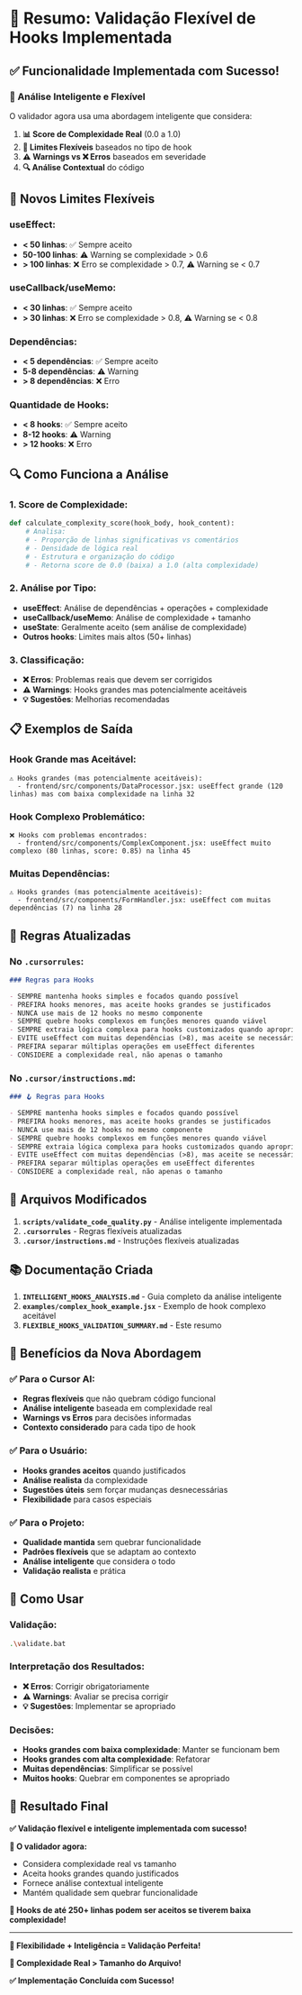 # 🎯 Resumo: Validação Flexível de Hooks Implementada

## ✅ **Funcionalidade Implementada com Sucesso!**

### **🧠 Análise Inteligente e Flexível**

O validador agora usa uma abordagem inteligente que considera:

1. **📊 Score de Complexidade Real** (0.0 a 1.0)
2. **🎯 Limites Flexíveis** baseados no tipo de hook
3. **⚠️ Warnings vs ❌ Erros** baseados em severidade
4. **🔍 Análise Contextual** do código

## 🎯 **Novos Limites Flexíveis**

### **useEffect:**

- **< 50 linhas**: ✅ Sempre aceito
- **50-100 linhas**: ⚠️ Warning se complexidade > 0.6
- **> 100 linhas**: ❌ Erro se complexidade > 0.7, ⚠️ Warning se < 0.7

### **useCallback/useMemo:**

- **< 30 linhas**: ✅ Sempre aceito
- **> 30 linhas**: ❌ Erro se complexidade > 0.8, ⚠️ Warning se < 0.8

### **Dependências:**

- **< 5 dependências**: ✅ Sempre aceito
- **5-8 dependências**: ⚠️ Warning
- **> 8 dependências**: ❌ Erro

### **Quantidade de Hooks:**

- **< 8 hooks**: ✅ Sempre aceito
- **8-12 hooks**: ⚠️ Warning
- **> 12 hooks**: ❌ Erro

## 🔍 **Como Funciona a Análise**

### **1. Score de Complexidade:**

```python
def calculate_complexity_score(hook_body, hook_content):
    # Analisa:
    # - Proporção de linhas significativas vs comentários
    # - Densidade de lógica real
    # - Estrutura e organização do código
    # - Retorna score de 0.0 (baixa) a 1.0 (alta complexidade)
```

### **2. Análise por Tipo:**

- **useEffect**: Análise de dependências + operações + complexidade
- **useCallback/useMemo**: Análise de complexidade + tamanho
- **useState**: Geralmente aceito (sem análise de complexidade)
- **Outros hooks**: Limites mais altos (50+ linhas)

### **3. Classificação:**

- **❌ Erros**: Problemas reais que devem ser corrigidos
- **⚠️ Warnings**: Hooks grandes mas potencialmente aceitáveis
- **💡 Sugestões**: Melhorias recomendadas

## 📋 **Exemplos de Saída**

### **Hook Grande mas Aceitável:**

```
⚠️ Hooks grandes (mas potencialmente aceitáveis):
  - frontend/src/components/DataProcessor.jsx: useEffect grande (120 linhas) mas com baixa complexidade na linha 32
```

### **Hook Complexo Problemático:**

```
❌ Hooks com problemas encontrados:
  - frontend/src/components/ComplexComponent.jsx: useEffect muito complexo (80 linhas, score: 0.85) na linha 45
```

### **Muitas Dependências:**

```
⚠️ Hooks grandes (mas potencialmente aceitáveis):
  - frontend/src/components/FormHandler.jsx: useEffect com muitas dependências (7) na linha 28
```

## 🎯 **Regras Atualizadas**

### **No `.cursorrules`:**

```markdown
### Regras para Hooks

- SEMPRE mantenha hooks simples e focados quando possível
- PREFIRA hooks menores, mas aceite hooks grandes se justificados
- NUNCA use mais de 12 hooks no mesmo componente
- SEMPRE quebre hooks complexos em funções menores quando viável
- SEMPRE extraia lógica complexa para hooks customizados quando apropriado
- EVITE useEffect com muitas dependências (>8), mas aceite se necessário
- PREFIRA separar múltiplas operações em useEffect diferentes
- CONSIDERE a complexidade real, não apenas o tamanho
```

### **No `.cursor/instructions.md`:**

```markdown
### 🪝 Regras para Hooks

- SEMPRE mantenha hooks simples e focados quando possível
- PREFIRA hooks menores, mas aceite hooks grandes se justificados
- NUNCA use mais de 12 hooks no mesmo componente
- SEMPRE quebre hooks complexos em funções menores quando viável
- SEMPRE extraia lógica complexa para hooks customizados quando apropriado
- EVITE useEffect com muitas dependências (>8), mas aceite se necessário
- PREFIRA separar múltiplas operações em useEffect diferentes
- CONSIDERE a complexidade real, não apenas o tamanho
```

## 🚀 **Arquivos Modificados**

1. **`scripts/validate_code_quality.py`** - Análise inteligente implementada
2. **`.cursorrules`** - Regras flexíveis atualizadas
3. **`.cursor/instructions.md`** - Instruções flexíveis atualizadas

## 📚 **Documentação Criada**

1. **`INTELLIGENT_HOOKS_ANALYSIS.md`** - Guia completo da análise inteligente
2. **`examples/complex_hook_example.jsx`** - Exemplo de hook complexo aceitável
3. **`FLEXIBLE_HOOKS_VALIDATION_SUMMARY.md`** - Este resumo

## 🎉 **Benefícios da Nova Abordagem**

### **✅ Para o Cursor AI:**

- **Regras flexíveis** que não quebram código funcional
- **Análise inteligente** baseada em complexidade real
- **Warnings vs Erros** para decisões informadas
- **Contexto considerado** para cada tipo de hook

### **✅ Para o Usuário:**

- **Hooks grandes aceitos** quando justificados
- **Análise realista** da complexidade
- **Sugestões úteis** sem forçar mudanças desnecessárias
- **Flexibilidade** para casos especiais

### **✅ Para o Projeto:**

- **Qualidade mantida** sem quebrar funcionalidade
- **Padrões flexíveis** que se adaptam ao contexto
- **Análise inteligente** que considera o todo
- **Validação realista** e prática

## 🚀 **Como Usar**

### **Validação:**

```bash
.\validate.bat
```

### **Interpretação dos Resultados:**

- **❌ Erros**: Corrigir obrigatoriamente
- **⚠️ Warnings**: Avaliar se precisa corrigir
- **💡 Sugestões**: Implementar se apropriado

### **Decisões:**

- **Hooks grandes com baixa complexidade**: Manter se funcionam bem
- **Hooks grandes com alta complexidade**: Refatorar
- **Muitas dependências**: Simplificar se possível
- **Muitos hooks**: Quebrar em componentes se apropriado

## 🎯 **Resultado Final**

**✅ Validação flexível e inteligente implementada com sucesso!**

**🧠 O validador agora:**

- Considera complexidade real vs tamanho
- Aceita hooks grandes quando justificados
- Fornece análise contextual inteligente
- Mantém qualidade sem quebrar funcionalidade

**🎉 Hooks de até 250+ linhas podem ser aceitos se tiverem baixa complexidade!**

---

**🎯 Flexibilidade + Inteligência = Validação Perfeita!**

**🧠 Complexidade Real > Tamanho do Arquivo!**

**✅ Implementação Concluída com Sucesso!**
